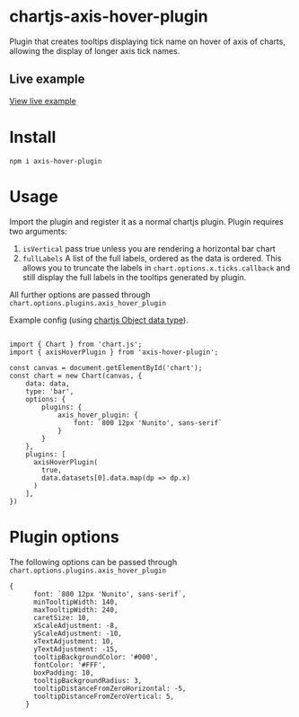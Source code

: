 # chartjs-axis-hover-plugin

Plugin that creates tooltips displaying tick name on hover of axis of charts, allowing the
display of longer axis tick names.

## Live example 

[View live example](https://jordanwatersdev.uk/)

# Install

`npm i axis-hover-plugin`

# Usage

Import the plugin and register it as a normal chartjs plugin. Plugin requires two arguments:
 1) `isVertical` pass true unless you are rendering a horizontal bar chart
 2) `fullLabels` A list of the full labels, ordered as the data is ordered. This allows
 you to truncate the labels in `chart.options.x.ticks.callback` and still display the full 
 labels in the tooltips generated by plugin.

All further options are passed through `chart.options.plugins.axis_hover_plugin`

Example config (using [chartjs Object data type](https://www.chartjs.org/docs/latest/general/data-structures.html#object)).

```

import { Chart } from 'chart.js';
import { axisHoverPlugin } from 'axis-hover-plugin';

const canvas = document.getElementById('chart');
const chart = new Chart(canvas, {
    data: data,
    type: 'bar',
    options: {
        plugins: {
            axis_hover_plugin: {
                font: `800 12px 'Nunito', sans-serif`
            }
        }
    },
    plugins: [
      axisHoverPlugin(
        true,
        data.datasets[0].data.map(dp => dp.x)
      )
    ],
})
```

# Plugin options

The following options can be passed through `chart.options.plugins.axis_hover_plugin`

```
{
      font: `800 12px 'Nunito', sans-serif`,
      minTooltipWidth: 140,
      maxTooltipWidth: 240,
      caretSize: 10,
      xScaleAdjustment: -8,
      yScaleAdjustment: -10,
      xTextAdjustment: 10,
      yTextAdjustment: -15,
      tooltipBackgroundColor: '#000',
      fontColor: '#FFF',
      boxPadding: 10,
      tooltipBackgroundRadius: 3,
      tooltipDistanceFromZeroHorizontal: -5,
      tooltipDistanceFromZeroVertical: 5,
    }
```
